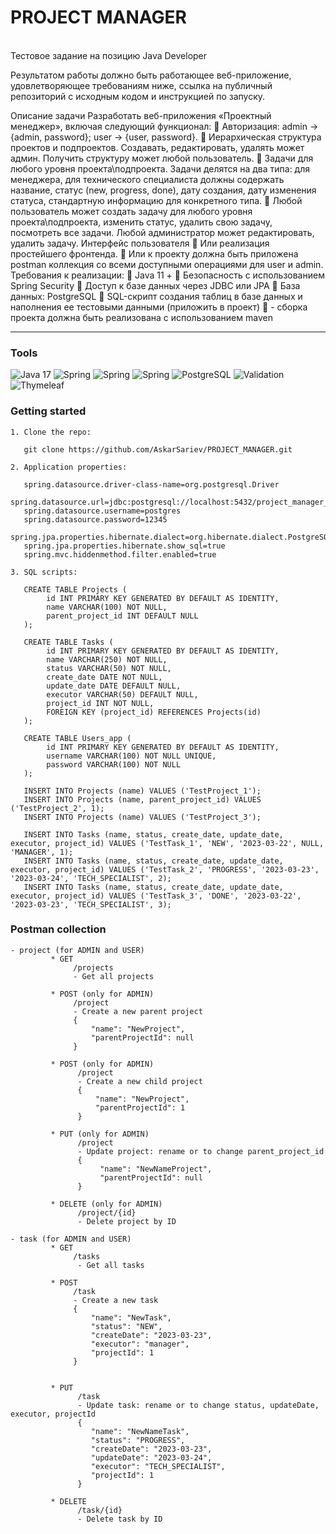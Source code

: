 # PROJECT MANAGER

<br>
Тестовое задание на позицию Java Developer

Результатом работы должно быть работающее веб-приложение,
удовлетворяющее требованиям ниже, ссылка на публичный репозиторий с исходным
кодом и инструкцией по запуску.

Описание задачи
Разработать веб-приложения «Проектный менеджер», включая следующий функционал:
 Авторизация: admin -> {admin, password}; user -> {user, password}.
 Иерархическая структура проектов и подпроектов. Создавать, редактировать, удалять
может админ. Получить структуру может любой пользователь.
 Задачи для любого уровня проекта\подпроекта. Задачи делятся на два типа: для
менеджера, для технического специалиста должны содержать название, статус (new,
progress, done), дату создания, дату изменения статуса, стандартную информацию для
конкретного типа.
 Любой пользователь может создать задачу для любого уровня проекта\подпроекта,
изменить статус, удалить свою задачу, посмотреть все задачи. Любой администратор
может редактировать, удалить задачу.
Интерфейс пользователя
 Или реализация простейшего фронтенда.
 Или к проекту должна быть приложена postman коллекция со всеми доступными
операциями для user и admin.
Требования к реализации:
 Java 11 +
 Безопасность с использованием Spring Security
 Доступ к базе данных через JDBС или JPA
 База данных: PostgreSQL
 SQL-скрипт создания таблиц в базе данных и наполнения ее тестовыми данными
(приложить в проект)
 - сборка проекта должна быть реализована с использованием maven
<hr/>

### Tools

![Java 17](https://img.shields.io/badge/-Java17-blue?style=plastic&appveyor)
![Spring](https://img.shields.io/badge/-Spring_Web_REST-success?style=plastic&appveyor)
![Spring](https://img.shields.io/badge/-Spring_Data_JPA-success?style=plastic&appveyor)
![Spring](https://img.shields.io/badge/-Spring_Security-success?style=plastic&appveyor)
![PostgreSQL](https://img.shields.io/badge/-PostgreSQL-9cf?style=plastic&appveyor)
![Validation](https://img.shields.io/badge/-Validation-red?style=plastic&appveyor)
![Thymeleaf](https://img.shields.io/badge/-Thymeleaf-yellow?style=plastic&appveyor)

### Getting started

    1. Clone the repo:

       git clone https://github.com/AskarSariev/PROJECT_MANAGER.git

    2. Application properties:

       spring.datasource.driver-class-name=org.postgresql.Driver
       spring.datasource.url=jdbc:postgresql://localhost:5432/project_manager_db
       spring.datasource.username=postgres
       spring.datasource.password=12345
       spring.jpa.properties.hibernate.dialect=org.hibernate.dialect.PostgreSQLDialect
       spring.jpa.properties.hibernate.show_sql=true
       spring.mvc.hiddenmethod.filter.enabled=true

    3. SQL scripts:

       CREATE TABLE Projects (
            id INT PRIMARY KEY GENERATED BY DEFAULT AS IDENTITY,
            name VARCHAR(100) NOT NULL,
            parent_project_id INT DEFAULT NULL
       );

       CREATE TABLE Tasks (
            id INT PRIMARY KEY GENERATED BY DEFAULT AS IDENTITY,
            name VARCHAR(250) NOT NULL,
            status VARCHAR(50) NOT NULL,
            create_date DATE NOT NULL,
            update_date DATE DEFAULT NULL,
            executor VARCHAR(50) DEFAULT NULL,
            project_id INT NOT NULL,
            FOREIGN KEY (project_id) REFERENCES Projects(id)
       );

       CREATE TABLE Users_app (
            id INT PRIMARY KEY GENERATED BY DEFAULT AS IDENTITY,
            username VARCHAR(100) NOT NULL UNIQUE,
            password VARCHAR(100) NOT NULL
       );

       INSERT INTO Projects (name) VALUES ('TestProject_1');
       INSERT INTO Projects (name, parent_project_id) VALUES ('TestProject_2', 1);
       INSERT INTO Projects (name) VALUES ('TestProject_3');

       INSERT INTO Tasks (name, status, create_date, update_date, executor, project_id) VALUES ('TestTask_1', 'NEW', '2023-03-22', NULL, 'MANAGER', 1);
       INSERT INTO Tasks (name, status, create_date, update_date, executor, project_id) VALUES ('TestTask_2', 'PROGRESS', '2023-03-23', '2023-03-24', 'TECH_SPECIALIST', 2);
       INSERT INTO Tasks (name, status, create_date, update_date, executor, project_id) VALUES ('TestTask_3', 'DONE', '2023-03-22', '2023-03-23', 'TECH_SPECIALIST', 3);

### Postman collection

    - project (for ADMIN and USER)
             * GET
                  /projects
                  - Get all projects

             * POST (only for ADMIN)
                  /project
                  - Create a new parent project
                  {
                      "name": "NewProject",
                      "parentProjectId": null
                  }

             * POST (only for ADMIN)
                   /project
                   - Create a new child project
                   {
                       "name": "NewProject",
                       "parentProjectId": 1
                   }

             * PUT (only for ADMIN)
                   /project
                   - Update project: rename or to change parent_project_id
                   {
                        "name": "NewNameProject",
                        "parentProjectId": null
                   }

             * DELETE (only for ADMIN)
                   /project/{id}
                   - Delete project by ID

    - task (for ADMIN and USER)
             * GET
                  /tasks
                   - Get all tasks

             * POST
                  /task
                  - Create a new task
                  {
                      "name": "NewTask",
                      "status": "NEW",
                      "createDate": "2023-03-23",
                      "executor": "manager",
                      "projectId": 1
                  }


             * PUT
                   /task
                   - Update task: rename or to change status, updateDate, executor, projectId
                   {
                      "name": "NewNameTask",
                      "status": "PROGRESS",
                      "createDate": "2023-03-23",
                      "updateDate": "2023-03-24",
                      "executor": "TECH_SPECIALIST",
                      "projectId": 1
                   }

             * DELETE
                   /task/{id}
                   - Delete task by ID